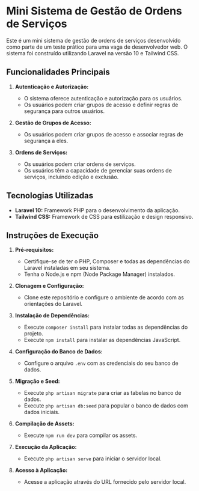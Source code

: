 # Mini Sistema de Gestão de Ordens de Serviços

Este é um mini sistema de gestão de ordens de serviços desenvolvido como parte de um teste prático para uma vaga de desenvolvedor web. O sistema foi construído utilizando Laravel na versão 10 e Tailwind CSS.

## Funcionalidades Principais

1. **Autenticação e Autorização:**
    - O sistema oferece autenticação e autorização para os usuários.
    - Os usuários podem criar grupos de acesso e definir regras de segurança para outros usuários.

2. **Gestão de Grupos de Acesso:**
    - Os usuários podem criar grupos de acesso e associar regras de segurança a eles.

3. **Ordens de Serviços:**
    - Os usuários podem criar ordens de serviços.
    - Os usuários têm a capacidade de gerenciar suas ordens de serviços, incluindo edição e exclusão.

## Tecnologias Utilizadas

- **Laravel 10:** Framework PHP para o desenvolvimento da aplicação.
- **Tailwind CSS:** Framework de CSS para estilização e design responsivo.

## Instruções de Execução

1. **Pré-requisitos:**
    - Certifique-se de ter o PHP, Composer e todas as dependências do Laravel instaladas em seu sistema.
    - Tenha o Node.js e npm (Node Package Manager) instalados.

2. **Clonagem e Configuração:**
    - Clone este repositório e configure o ambiente de acordo com as orientações do Laravel.

3. **Instalação de Dependências:**
    - Execute `composer install` para instalar todas as dependências do projeto.
    - Execute `npm install` para instalar as dependências JavaScript.

4. **Configuração do Banco de Dados:**
    - Configure o arquivo `.env` com as credenciais do seu banco de dados.

5. **Migração e Seed:**
    - Execute `php artisan migrate` para criar as tabelas no banco de dados.
    - Execute `php artisan db:seed` para popular o banco de dados com dados iniciais.

6. **Compilação de Assets:**
    - Execute `npm run dev` para compilar os assets.

7. **Execução da Aplicação:**
    - Execute `php artisan serve` para iniciar o servidor local.

8. **Acesso à Aplicação:**
    - Acesse a aplicação através do URL fornecido pelo servidor local.

